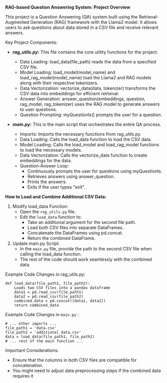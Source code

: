 __RAG-based Question Answering System: Project Overview__

This project is a Question Answering (QA) system built using the Retrieval-Augmented Generation (RAG) framework with the Llama2 model. It allows users to ask questions about data stored in a CSV file and receive relevant answers.

Key Project Components:

* __*rag_utils.py:*__  This file contains the core utility functions for the project.
    * Data Loading: load_data(file_path) reads the data from a specified CSV file.
    * Model Loading: load_model(model_name) and load_rag_model(model_name) load the Llama2 and RAG models along with their respective tokenizers.
    * Data Vectorization: vectorize_data(data, tokenizer) transforms the CSV data into embeddings for efficient retrieval.
    * Answer Generation: answer_question(embeddings, question, rag_model, rag_tokenizer) uses the RAG model to generate answers to user questions.
    * Question Prompting: myQuestionIs() prompts the user for a question.

* __*main.py:*__  This is the main script that orchestrates the entire QA process.
    * Imports: Imports the necessary functions from rag_utils.py.
    * Data Loading: Calls the load_data function to load the CSV data.
    * Model Loading: Calls the load_model and load_rag_model functions to load the necessary models.
    * Data Vectorization: Calls the vectorize_data function to create embeddings for the data.
    * Question-Answer Loop:
        * Continuously prompts the user for questions using myQuestionIs.
        * Retrieves answers using answer_question.
        * Prints the answers.
        * Exits if the user types "exit".

__How to Load and Combine Additional CSV Data:__

1. Modify load_data Function:
    * Open the `rag_utils.py` file.
    * Edit the `load_data` function to:
        * Take an additional argument for the second file path.
        * Load both CSV files into separate DataFrames.
        * Concatenate the DataFrames using pd.concat.
        * Return the combined DataFrame.
2. Update main.py Script:
    * In the `main.py` file, provide the path to the second CSV file when calling the load_data function.
    * The rest of the code should work seamlessly with the combined data.

Example Code Changes in rag_utils.py:

``` 
def load_data(file_path1, file_path2):
    Loads two CSV files into a pandas dataframe
    data1 = pd.read_csv(file_path1)
    data2 = pd.read_csv(file_path2)
    combined_data = pd.concat([data1, data2])
    return combined_data
``` 

Example Code Changes in `main.py` :
``` 
# ... other imports ...
file_path1 = 'data.csv'
file_path2 = 'additional_data.csv'
data = load_data(file_path1, file_path2)
# ... rest of the main function ...

``` 

Important Considerations:

* Ensure that the columns in both CSV files are compatible for concatenation.
* You might need to adjust data preprocessing steps if the combined data requires it
